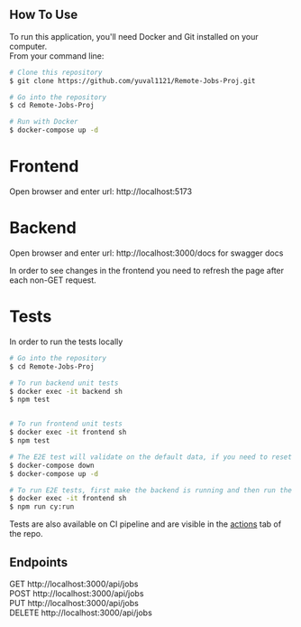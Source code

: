 ## How To Use

To run this application, you'll need Docker and Git installed on your computer. \
 From your command line:

```bash
# Clone this repository
$ git clone https://github.com/yuval1121/Remote-Jobs-Proj.git

# Go into the repository
$ cd Remote-Jobs-Proj

# Run with Docker
$ docker-compose up -d

```

# Frontend

Open browser and enter url: http://localhost:5173

# Backend

Open browser and enter url: http://localhost:3000/docs for swagger docs

In order to see changes in the frontend you need to refresh the page after each non-GET request.

# Tests

In order to run the tests locally

```bash
# Go into the repository
$ cd Remote-Jobs-Proj

# To run backend unit tests
$ docker exec -it backend sh
$ npm test


# To run frontend unit tests
$ docker exec -it frontend sh
$ npm test

# The E2E test will validate on the default data, if you need to reset the data just run
$ docker-compose down
$ docker-compose up -d

# To run E2E tests, first make the backend is running and then run the following commands
$ docker exec -it frontend sh
$ npm run cy:run

```

Tests are also available on CI pipeline and are visible in the [actions](https://github.com/yuval1121/Remote-Jobs-Proj/actions) tab of the repo.

## Endpoints

GET http://localhost:3000/api/jobs \
POST http://localhost:3000/api/jobs \
PUT http://localhost:3000/api/jobs \
DELETE http://localhost:3000/api/jobs
